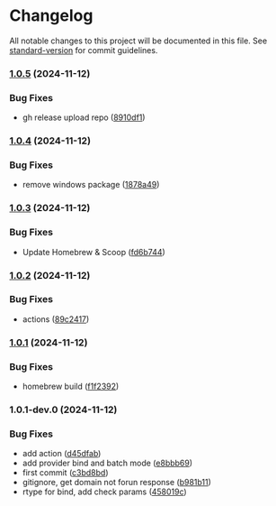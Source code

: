 # Changelog

All notable changes to this project will be documented in this file. See [standard-version](https://github.com/conventional-changelog/standard-version) for commit guidelines.

### [1.0.5](https://github.com/ruedigerp/cloudflare-dns-manager/compare/v1.0.4...v1.0.5) (2024-11-12)


### Bug Fixes

* gh release upload repo ([8910df1](https://github.com/ruedigerp/cloudflare-dns-manager/commit/8910df1bbd686c228cc1bb5bd8d1696f1aca8352))

### [1.0.4](https://github.com/ruedigerp/cloudflare-dns-manager/compare/v1.0.3...v1.0.4) (2024-11-12)


### Bug Fixes

* remove windows  package ([1878a49](https://github.com/ruedigerp/cloudflare-dns-manager/commit/1878a496649f59762221e764ce96d7740a9d883f))

### [1.0.3](https://github.com/ruedigerp/cloudflare-dns-manager/compare/v1.0.2...v1.0.3) (2024-11-12)


### Bug Fixes

* Update Homebrew & Scoop ([fd6b744](https://github.com/ruedigerp/cloudflare-dns-manager/commit/fd6b74499c8941af4154f7f939a40cd35e5c042b))

### [1.0.2](https://github.com/ruedigerp/cloudflare-dns-manager/compare/v1.0.1...v1.0.2) (2024-11-12)


### Bug Fixes

* actions ([89c2417](https://github.com/ruedigerp/cloudflare-dns-manager/commit/89c24174e384de8b6b64fc1117cf609ad0bf42d2))

### [1.0.1](https://github.com/ruedigerp/cloudflare-dns-manager/compare/v1.0.1-dev.0...v1.0.1) (2024-11-12)


### Bug Fixes

* homebrew build ([f1f2392](https://github.com/ruedigerp/cloudflare-dns-manager/commit/f1f239262f1fa43c2e7f2fef6297f8416a404cda))

### 1.0.1-dev.0 (2024-11-12)


### Bug Fixes

* add action ([d45dfab](https://github.com/ruedigerp/cloudflare-dns-manager/commit/d45dfab10c4dfa8097c5cffc036474a06f31076a))
* add provider bind and batch mode ([e8bbb69](https://github.com/ruedigerp/cloudflare-dns-manager/commit/e8bbb69eb6e40f9e392796248d8f5a39c1354014))
* first commit ([c3bd8bd](https://github.com/ruedigerp/cloudflare-dns-manager/commit/c3bd8bda090615a77b02c4bdcb2bbb920a12850d))
* gitignore, get domain not forun response ([b981b11](https://github.com/ruedigerp/cloudflare-dns-manager/commit/b981b1172aec8e34aafec8fb10521582b5915fd2))
* rtype for bind, add check params ([458019c](https://github.com/ruedigerp/cloudflare-dns-manager/commit/458019ccaedd0cc008204e5cfe074a5df0e452c4))
